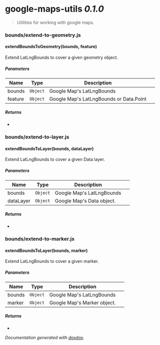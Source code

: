 # google-maps-utils *0.1.0*

> Utilities for working with google maps.


### bounds/extend-to-geometry.js


#### extendBoundsToGeometry(bounds, feature) 

Extend LatLngBounds to cover a given geometry object. 




##### Parameters

| Name | Type | Description |  |
| ---- | ---- | ----------- | -------- |
| bounds | `Object`  | Google Map's LatLngBounds | &nbsp; |
| feature | `Object`  | Google Map's LatLngBounds or Data.Point | &nbsp; |




##### Returns


-  




### bounds/extend-to-layer.js


#### extendBoundsToLayer(bounds, dataLayer) 

Extend LatLngBounds to cover a given Data layer. 




##### Parameters

| Name | Type | Description |  |
| ---- | ---- | ----------- | -------- |
| bounds | `Object`  | Google Map's LatLngBounds | &nbsp; |
| dataLayer | `Object`  | Google Map's Data object. | &nbsp; |




##### Returns


-  




### bounds/extend-to-marker.js


#### extendBoundsToLayer(bounds, marker) 

Extend LatLngBounds to cover a given marker. 




##### Parameters

| Name | Type | Description |  |
| ---- | ---- | ----------- | -------- |
| bounds | `Object`  | Google Map's LatLngBounds | &nbsp; |
| marker | `Object`  | Google Map's Marker object. | &nbsp; |




##### Returns


-  




*Documentation generated with [doxdox](https://github.com/neogeek/doxdox).*

